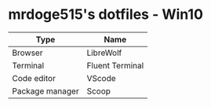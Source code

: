 # mrdoge515's dotfiles - Win10

| Type | Name |
| --- | --- |
| Browser | LibreWolf |
| Terminal | Fluent Terminal |
| Code editor | VScode |
| Package manager | Scoop |